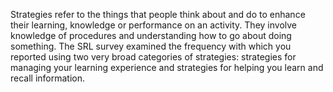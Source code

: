 Strategies refer to the things that people think about and do to enhance their learning, knowledge or performance on an activity. They involve knowledge of procedures and understanding how to go about doing something. The SRL survey examined the frequency with which you reported using two very broad categories of strategies: strategies for managing your learning experience and strategies for helping you learn and recall information. 
